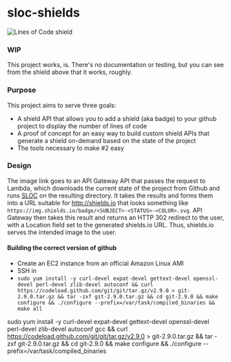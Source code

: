 # sloc-shields

![Lines of Code shield](https://5ezz6jithh.execute-api.us-east-1.amazonaws.com/prod/lambda-shield-redirect?user=raptortech-js&repo=sloc-shields)

### WIP

This project works, is. There's no documentation or testing, but you can see from the shield above that it works, roughly.

### Purpose

This project aims to serve three goals:

- A shield API that allows you to add a shield (aka badge) to your github project to display the number of lines of code
- A proof of concept for an easy way to build custom shield APIs that generate a shield on-demand based on the state of the
project
- The tools necessary to make #2 easy

### Design

The image link goes to an API Gateway API that passes the request to Lambda, which downloads the current state of the project
from Github and runs [SLOC](https://github.com/flosse/sloc) on the resulting directory. It takes the results and forms them
into a URL suitable for http://shields.io that looks something like
`https://img.shields.io/badge/<SUBJECT>-<STATUS>-<COLOR>.svg`. API Gateway then takes this result and returns an HTTP 302
redirect to the user, with a Location field set to the generated shields.io URL. Thus, shields.io serves the intended image to
the user.

#### Building the correct version of github

- Create an EC2 instance from an official Amazon Linux AMI
- SSH in
- `sudo yum install -y curl-devel expat-devel gettext-devel openssl-devel perl-devel zlib-devel autoconf && curl https://codeload.github.com/git/git/tar.gz/v2.9.0 > git-2.9.0.tar.gz && tar -zxf git-2.9.0.tar.gz && cd git-2.9.0 && make configure && ./configure --prefix=/var/task/compiled_binaries && make all`

sudo yum install -y curl-devel expat-devel gettext-devel openssl-devel perl-devel zlib-devel autoconf gcc && curl https://codeload.github.com/git/git/tar.gz/v2.9.0 > git-2.9.0.tar.gz && tar -zxf git-2.9.0.tar.gz && cd git-2.9.0 && make configure && ./configure --prefix=/var/task/compiled_binaries
